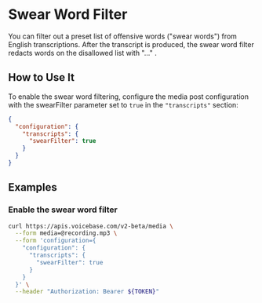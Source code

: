 # Swear Word Filter

You can filter out a preset list of offensive words ("swear words") from English transcriptions. After the transcript is produced, the swear word filter redacts words on the disallowed list with "..." .


## How to Use It

To enable the swear word filtering, configure the media post configuration with the swearFilter parameter set to `true` in the `"transcripts"` section:

```json
{ 
  "configuration": {
    "transcripts": {
      "swearFilter": true 
    }
  }
}
```

## Examples

### Enable the swear word filter

```bash
curl https://apis.voicebase.com/v2-beta/media \
  --form media=@recording.mp3 \
  --form 'configuration={ 
    "configuration": {
      "transcripts": {
        "swearFilter": true 
      }
    }
  }' \
  --header "Authorization: Bearer ${TOKEN}"
```
